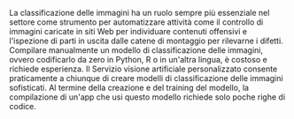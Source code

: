La classificazione delle immagini ha un ruolo sempre più essenziale nel settore come strumento per automatizzare attività come il controllo di immagini caricate in siti Web per individuare contenuti offensivi e l'ispezione di parti in uscita dalle catene di montaggio per rilevarne i difetti. Compilare manualmente un modello di classificazione delle immagini, ovvero codificarlo da zero in Python, R o in un'altra lingua, è costoso e richiede esperienza. Il Servizio visione artificiale personalizzato consente praticamente a chiunque di creare modelli di classificazione delle immagini sofisticati. Al termine della creazione e del training del modello, la compilazione di un'app che usi questo modello richiede solo poche righe di codice.